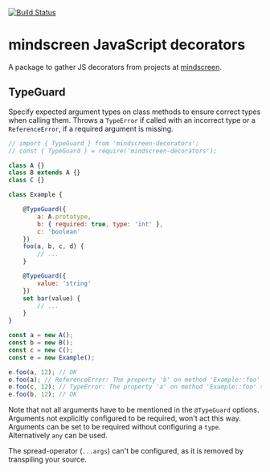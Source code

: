 [![Build Status](https://travis-ci.org/mindscreen/mindscreen-js-decorators.svg?branch=master)](https://travis-ci.org/mindscreen/mindscreen-js-decorators)

# mindscreen JavaScript decorators
A package to gather JS decorators from projects at [mindscreen](https://mindscreen.de).

## TypeGuard
Specify expected argument types on class methods to ensure correct types when calling them. Throws a `TypeError` if called with an incorrect type or a `ReferenceError`, if a required argument is missing.
```js
// import { TypeGuard } from 'mindscreen-decorators';
// const { TypeGuard } = require('mindscreen-decorators');

class A {}
class B extends A {}
class C {}

class Example {

    @TypeGuard({
        a: A.prototype,
        b: { required: true, type: 'int' },
        c: 'boolean'
    })
    foo(a, b, c, d) {
        // ...
    }

    @TypeGuard({
        value: 'string'
    })
    set bar(value) {
        // ...
    }
}

const a = new A();
const b = new B();
const c = new C();
const e = new Example();

e.foo(a, 12); // OK
e.foo(a); // ReferenceError: The property 'b' on method 'Example::foo' is required and not set.
e.foo(c, 12); // TypeError: The property 'a' on method 'Example::foo' should be of type 'A', got C.
e.foo(b, 12); // OK
```
Note that not all arguments have to be mentioned in the `@TypeGuard` options. Arguments not explicitly configured to be required, won't act this way. Arguments can be set to be required without configuring a `type`. Alternatively `any` can be used.

The spread-operator (`...args`) can't be configured, as it is removed by transpiling your source.